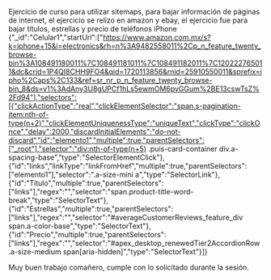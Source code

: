 Ejercicio de curso para utilizar sitemaps, para bajar información de páginas de internet, el ejercicio se relizo en amazon y ebay, el ejercicio fue para bajar títulos, estrellas y precio de teléfonos iPhone
{"_id":"Celular1","startUrl":["https://www.amazon.com.mx/s?k=iphone+15&i=electronics&rh=n%3A9482558011%2Cp_n_feature_twenty_browse-bin%3A108491180011%7C108491181011%7C108491182011%7C120222765011&dc&crid=1P4QI8CHH9FO4&qid=1720113856&rnid=25910550011&sprefix=ipho%2Caps%2C133&ref=sr_nr_p_n_feature_twenty_browse-bin_8&ds=v1%3AdAny3U8gUPCf1hLs5ewmOM6pvGGum%2BE13cswTsZ%2Fd94"],"selectors":[{"clickActionType":"real","clickElementSelector":"span.s-pagination-item:nth-of-type(n+2)","clickElementUniquenessType":"uniqueText","clickType":"clickOnce","delay":2000,"discardInitialElements":"do-not-discard","id":"elemento1","multiple":true,"parentSelectors":["_root"],"selector":"div:nth-of-type(n+5) .puis-card-container div.a-spacing-base","type":"SelectorElementClick"},{"id":"links","linkType":"linkFromHref","multiple":true,"parentSelectors":["elemento1"],"selector":".a-size-mini a","type":"SelectorLink"},{"id":"Titulo","multiple":true,"parentSelectors":["links"],"regex":"","selector":"span.product-title-word-break","type":"SelectorText"},{"id":"Estrellas","multiple":true,"parentSelectors":["links"],"regex":"","selector":"#averageCustomerReviews_feature_div span.a-color-base","type":"SelectorText"},{"id":"Precio","multiple":true,"parentSelectors":["links"],"regex":"","selector":"#apex_desktop_renewedTier2AccordionRow .a-size-medium span[aria-hidden]","type":"SelectorText"}]}

Muy buen trabajo comañero, cumple con lo solicitado durante la sesión.

